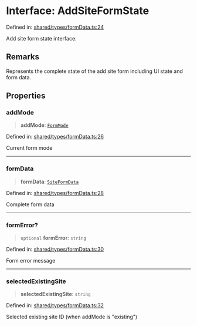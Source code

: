 # Interface: AddSiteFormState

Defined in: [shared/types/formData.ts:24](https://github.com/Nick2bad4u/Uptime-Watcher/blob/main/shared/types/formData.ts#L24)

Add site form state interface.

## Remarks

Represents the complete state of the add site form including UI state and
form data.

## Properties

### addMode

> **addMode**: [`FormMode`](../type-aliases/FormMode.md)

Defined in: [shared/types/formData.ts:26](https://github.com/Nick2bad4u/Uptime-Watcher/blob/main/shared/types/formData.ts#L26)

Current form mode

***

### formData

> **formData**: [`SiteFormData`](SiteFormData.md)

Defined in: [shared/types/formData.ts:28](https://github.com/Nick2bad4u/Uptime-Watcher/blob/main/shared/types/formData.ts#L28)

Complete form data

***

### formError?

> `optional` **formError**: `string`

Defined in: [shared/types/formData.ts:30](https://github.com/Nick2bad4u/Uptime-Watcher/blob/main/shared/types/formData.ts#L30)

Form error message

***

### selectedExistingSite

> **selectedExistingSite**: `string`

Defined in: [shared/types/formData.ts:32](https://github.com/Nick2bad4u/Uptime-Watcher/blob/main/shared/types/formData.ts#L32)

Selected existing site ID (when addMode is "existing")
